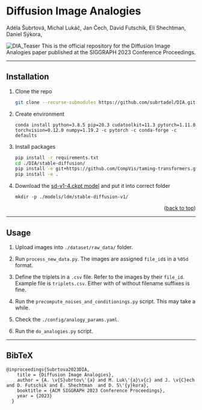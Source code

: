 # Diffusion Image Analogies
<div>
<a src ="https://cmp.felk.cvut.cz/~subrtade/">Adéla Šubrtová</a>,
<a src ="https://research.adobe.com/person/michal-lukac/">Michal Lukáč</a>,  
<a src ="https://cmp.felk.cvut.cz/~cechj/">Jan Čech</a>,  
David Futschik,  
<a src ="https://research.adobe.com/person/eli-shechtman/">Eli Shechtman</a>,  
<a src ="https://dcgi.fel.cvut.cz/home/sykorad/">Daniel Sýkora</a>,  
</div>

![DIA_Teaser](https://github.com/subrtadel/DIA/assets/129282989/5f11b34d-9f49-47a2-b90d-60ee36ebc3bc)
This is the official repository for the Diffusion Image Analogies paper published at the SIGGRAPH 2023 Conference Proceedings.

***

## Installation

1. Clone the repo
   ```sh
   git clone --recurse-submodules https://github.com/subrtadel/DIA.git
   ```
2. Create environment 
    ```
    conda install python=3.8.5 pip=20.3 cudatoolkit=11.3 pytorch=1.11.0 torchvision=0.12.0 numpy=1.19.2 -c pytorch -c conda-forge -c defaults
    ```
3. Install packages
   ```sh
   pip install -r requirements.txt
   cd ./DIA/stable-diffusion/
   pip install -e git+https://github.com/CompVis/taming-transformers.git@master#egg=taming-transformers
   pip install -e .
   ```
4. Download the [sd-v1-4.ckpt model](https://huggingface.co/CompVis/stable-diffusion-v-1-4-original) and put it into correct folder
    ```
    mkdir -p ./models/ldm/stable-diffusion-v1/

    ```

<p align="right">(<a href="#readme-top">back to top</a>)</p>

***


## Usage

1. Upload images into `./dataset/raw_data/` folder.

2. Run `process_new_data.py`. The images are assigned `file_id`s in a `%05d` format.

3. Define the triplets in a `.csv` file. Refer to the images by their `file_id`. 
    Example file is `triplets.csv`. Either with of without filename suffixes is fine.

4. Run the `precompute_noises_and_conditionings.py` script. This may take a while.
5. Check the `./config/analogy_params.yaml`.
6. Run the `do_analogies.py` script.



***

## BibTeX

    @inproceedings{Subrtova2023DIA,
        title = {Diffusion Image Analogies},
        author = {A. \v{S}ubrtov\'{a} and M. Luk\'{a}\v{c} and J. \v{C}ech and D. Futschik and E. Shechtman  and D. S\'{y}kora},
        booktitle = {ACM SIGGRAPH 2023 Conference Proceedings},
        year = {2023}
      }